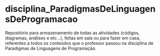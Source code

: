 # disciplina_ParadigmasDeLinguagensDeProgramacao
Repositório para armazenamento de todas as atividades (códigos, diagramas, análises e etc...), feitas em sala ou para fazer em casa, referentes a todos os conteúdos que o professor passou na disciplina de Paradigmas de Linguagens de Programação.
